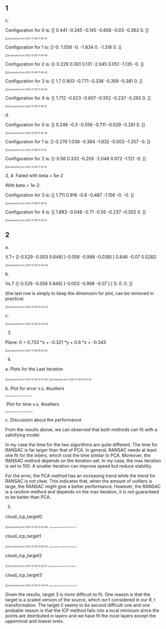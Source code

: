 ## 1

c. 

Configuration for  0  is:  [[ 0.441 -0.245 -0.145 -0.656 -0.03  -0.362  0.   ]]	

<img src="implementation.assets/Screenshot from 2021-11-08 17-04-16.png" alt="Screenshot from 2021-11-08 17-04-16" style="zoom: 50%;" />

Configuration for  1  is:  [[-0.     1.058 -0.    -1.834  0.    -1.318  0.   ]]

<img src="implementation.assets/Screenshot from 2021-11-08 17-04-59.png" alt="Screenshot from 2021-11-08 17-04-59" style="zoom:50%;" />



Configuration for  2  is:  [[-0.229  0.301  0.131 -2.045  0.051 -1.135 -0.   ]]

<img src="implementation.assets/Screenshot from 2021-11-08 17-08-40.png" alt="Screenshot from 2021-11-08 17-08-40" style="zoom:50%;" />



Configuration for  3  is:  [[ 1.7    0.903 -0.771 -0.336 -0.359 -0.381  0.   ]]

<img src="implementation.assets/Screenshot from 2021-11-08 17-09-30.png" alt="Screenshot from 2021-11-08 17-09-30" style="zoom:50%;" />

Configuration for  4  is:  [[ 1.712 -0.023 -0.607 -0.552 -0.237 -0.292  0.   ]]

<img src="implementation.assets/Screenshot from 2021-11-08 17-08-12.png" alt="Screenshot from 2021-11-08 17-08-12" style="zoom:50%;" />

d.

Configuration for  0  is:  [[ 0.246 -0.3   -0.556 -0.711 -0.029 -0.261  0.   ]]

<img src="implementation.assets/Screenshot from 2021-11-08 17-30-38.png" alt="Screenshot from 2021-11-08 17-30-38" style="zoom:50%;" />

Configuration for  1  is:  [[-0.276  1.038 -0.384 -1.832 -0.003 -1.257 -0.   ]]

<img src="implementation.assets/Screenshot from 2021-11-08 17-31-18.png" alt="Screenshot from 2021-11-08 17-31-18" style="zoom:50%;" />

Configuration for  2  is:  [[-0.56   0.333 -0.205 -2.048  0.072 -1.121 -0.   ]]

<img src="implementation.assets/Screenshot from 2021-11-08 17-32-15.png" alt="Screenshot from 2021-11-08 17-32-15" style="zoom:50%;" />

3, 4: Failed with  beta = 5e-2

With beta = 1e-2:

Configuration for  3  is:  [[ 1.711  0.916 -0.8   -0.487 -1.156 -0.    -0.   ]]

<img src="implementation.assets/Screenshot from 2021-11-08 17-36-15.png" alt="Screenshot from 2021-11-08 17-36-15" style="zoom:50%;" />

Configuration for  4  is:  [[ 1.683 -0.048 -0.71  -0.55  -0.237 -0.302  0.   ]]

<img src="implementation.assets/Screenshot from 2021-11-08 17-35-10.png" alt="Screenshot from 2021-11-08 17-35-10" style="zoom:50%;" />

## 2

a. 

V.T= [[-0.529 -0.003  0.848]
 [-0.058 -0.998 -0.039]
 [ 0.846 -0.07   0.528]]

<img src="implementation.assets/Screenshot from 2021-11-09 23-43-26.png" alt="Screenshot from 2021-11-09 23-43-26" style="zoom:50%;" />

b.

Vs.T [[-0.529 -0.058  0.846]
 [-0.003 -0.998 -0.07 ]
 [ 0.     0.     0.   ]]

(the last row is simply to keep the dimension for plot, can be removed in practice)

<img src="implementation.assets/Screenshot from 2021-11-09 23-43-30.png" alt="Screenshot from 2021-11-09 23-43-30" style="zoom:50%;" />

c.

<img src="implementation.assets/Screenshot from 2021-11-09 23-43-36.png" alt="Screenshot from 2021-11-09 23-43-36" style="zoom:50%;" />

3.

Plane: 0 =  0.733 *x +  -0.321 *y +  0.6 *z +  -0.343

<img src="implementation.assets/Screenshot from 2021-11-09 19-04-53.png" alt="Screenshot from 2021-11-09 19-04-53" style="zoom:50%;" />

4. 

   a. Plots for the Last iteration 

   <img src="implementation.assets/Screenshot from 2021-11-09 20-52-56.png" alt="Screenshot from 2021-11-09 20-52-56" style="zoom:50%;" />

   <img src="implementation.assets/Screenshot from 2021-11-09 20-53-02.png" alt="Screenshot from 2021-11-09 20-53-02" style="zoom:50%;" />

   b. Plot for error v.s. #outliers

   <img src="implementation.assets/Screenshot from 2021-11-09 21-11-57.png" alt="Screenshot from 2021-11-09 21-11-57" style="zoom: 33%;" />

   ​	Plot for time v.s. #outliers

   <img src="implementation.assets/Screenshot from 2021-11-09 21-12-05.png" alt="Screenshot from 2021-11-09 21-12-05" style="zoom: 33%;" />

   c. Discussion about the performance

   From the results above, we can observed that both methods can fit with a satisfying model. 

   In my case the time for the two algorithms are quite different. The time for RANSAC is far larger than that of PCA. In general, RANSAC needs at least one fit for the inliers, which cost the time similar to PCA. Moreover, the RANSAC method depends on the iteration set. In my case, the max iteration is set to 100. A smaller iteration can improve speed but reduce stability. 

   For the error, the PCA method has an increasing trend while the trend for RANSAC is not clear. This indicates that, when the amount of outliers is large, the RANSAC might give a better performance. However, the RANSAC is a random method and depends on the max iteration, it is not guaranteed to be better than PCA.   

   

5. 

   cloud_icp_target0

   <img src="implementation.assets/Screenshot from 2021-11-09 23-25-06.png" alt="Screenshot from 2021-11-09 23-25-06" style="zoom:50%;" />

   <img src="implementation.assets/Screenshot from 2021-11-09 23-25-12.png" alt="Screenshot from 2021-11-09 23-25-12" style="zoom: 33%;" />

   cloud_icp_target1

   <img src="implementation.assets/Screenshot from 2021-11-09 23-26-38.png" alt="Screenshot from 2021-11-09 23-26-38" style="zoom:50%;" />

   <img src="implementation.assets/Screenshot from 2021-11-09 23-26-42.png" alt="Screenshot from 2021-11-09 23-26-42" style="zoom:33%;" />

   cloud_icp_target2

   <img src="implementation.assets/Screenshot from 2021-11-09 23-28-17.png" alt="Screenshot from 2021-11-09 23-28-17" style="zoom:50%;" />

   <img src="implementation.assets/Screenshot from 2021-11-09 23-28-21.png" alt="Screenshot from 2021-11-09 23-28-21" style="zoom:33%;" />

   cloud_icp_target3

   <img src="implementation.assets/Screenshot from 2021-11-09 23-29-09.png" alt="Screenshot from 2021-11-09 23-29-09" style="zoom:50%;" />

   <img src="implementation.assets/Screenshot from 2021-11-09 23-29-13.png" alt="Screenshot from 2021-11-09 23-29-13" style="zoom:33%;" />

   Given the results, target 3 is more difficult to fit. One reason is that the target is a scaled version of the source, which isn't considered in our R, t transformation. The target 0 seems to be second difficult one and one probable reason is that the ICP method fails into a local minimum since the points are distributed in layers and we have fit the most layers except the uppermost and lowest ones. 